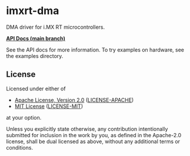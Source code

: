 imxrt-dma
=========

DMA driver for i.MX RT microcontrollers.

**[API Docs (main branch)][main-api-docs]**

[main-api-docs]: https://imxrt-rs.github.io/imxrt-dma/

See the API docs for more information. To try examples on hardware, see the
examples directory.

License
-------

Licensed under either of

- [Apache License, Version 2.0](http://www.apache.org/licenses/LICENSE-2.0) ([LICENSE-APACHE](./LICENSE-APACHE))
- [MIT License](http://opensource.org/licenses/MIT) ([LICENSE-MIT](./LICENSE-MIT))

at your option.

Unless you explicitly state otherwise, any contribution intentionally submitted
for inclusion in the work by you, as defined in the Apache-2.0 license, shall be
dual licensed as above, without any additional terms or conditions.
